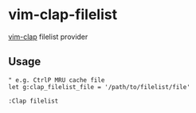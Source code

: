 # vim-clap-filelist

[vim-clap](https://github.com/liuchengxu/vim-clap) filelist provider


## Usage

```vim: vimrc
" e.g. CtrlP MRU cache file
let g:clap_filelist_file = '/path/to/filelist/file'
```

```vim
:Clap filelist
```